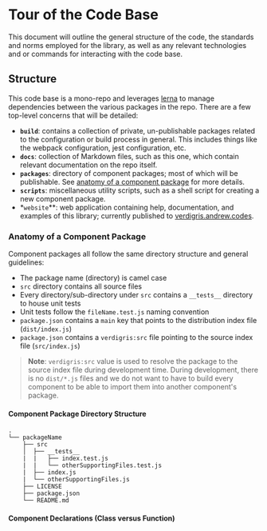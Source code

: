 # Tour of the Code Base
This document will outline the general structure of the code, the standards and norms employed for the library, as well as any relevant technologies and or commands for interacting with the code base.

## Structure
This code base is a mono-repo and leverages [lerna](https://lernajs.io/) to manage dependencies between the various packages in the repo. There are a few top-level concerns that will be detailed:

- **`build`**: contains a collection of private, un-publishable packages related to the configuration or build process in general. This includes things like the webpack configuration, jest configuration, etc.
- **`docs`**: collection of Markdown files, such as this one, which contain relevant documentation on the repo itself.
- **`packages`**: directory of component packages; most of which will be publishable. See [anatomy of a component package]() for more details.
- **`scripts`**: miscellaneous utility scripts, such as a shell script for creating a new component package.
- *`website`**: web application containing help, documentation, and examples of this library; currently published to [verdigris.andrew.codes](http://verdigris.andrew.codes).

### Anatomy of a Component Package
Component packages all follow the same directory structure and general guidelines:

- The package name (directory) is camel case
- `src` directory contains all source files
- Every directory/sub-directory under `src` contains a `__tests__` directory to house unit tests
- Unit tests follow the `fileName.test.js` naming convention
- `package.json` contains a `main` key that points to the distribution index file (`dist/index.js`)
- `package.json` contains a `verdigris:src` file pointing to the source index file (`src/index.js`)

> **Note**: `verdigris:src` value is used to resolve the package to the source index file during development time. During development, there is no `dist/*.js` files and we do not want to have to build every component to be able to import them into another component's package.

#### Component Package Directory Structure

```
.
└── packageName
    ├── src
    │  ├── __tests__
    |  |   ├── index.test.js
    |  |   └── otherSupportingFiles.test.js
    |  ├── index.js
    |  └── otherSupportingFiles.js
    ├── LICENSE
    ├── package.json
    └── README.md
```

#### Component Declarations (Class versus Function)
